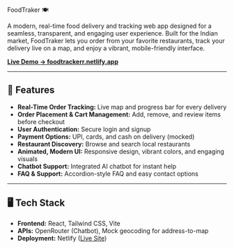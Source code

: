 FoodTraker 🍽️

A modern, real-time food delivery and tracking web app designed for a seamless, transparent, and engaging user experience. Built for the Indian market, FoodTraker lets you order from your favorite restaurants, track your delivery live on a map, and enjoy a vibrant, mobile-friendly interface.

[**Live Demo → foodtrackerr.netlify.app**](https://foodtrackerr.netlify.app)

---

## 🚀 Features

- **Real-Time Order Tracking:** Live map and progress bar for every delivery
- **Order Placement & Cart Management:** Add, remove, and review items before checkout
- **User Authentication:** Secure login and signup
- **Payment Options:** UPI, cards, and cash on delivery (mocked)
- **Restaurant Discovery:** Browse and search local restaurants
- **Animated, Modern UI:** Responsive design, vibrant colors, and engaging visuals
- **Chatbot Support:** Integrated AI chatbot for instant help
- **FAQ & Support:** Accordion-style FAQ and easy contact options

---

## 🖥️ Tech Stack

- **Frontend:** React, Tailwind CSS, Vite
- **APIs:** OpenRouter (Chatbot), Mock geocoding for address-to-map
- **Deployment:** Netlify ([Live Site](https://foodtrackerr.netlify.app))
